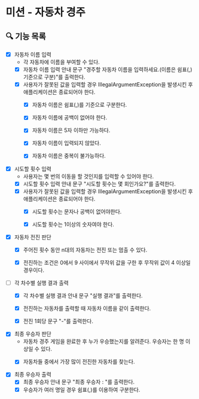 # 미션 - 자동차 경주

## 🔍 기능 목록

- [x] 자동차 이름 입력
    - 각 자동차에 이름을 부여할 수 있다.
    - [x] 자동차 이름 입력 안내 문구 "경주할 자동차 이름을 입력하세요.(이름은 쉼표(,) 기준으로 구분)"를 출력한다.
    - [x] 사용자가 잘못된 값을 입력할 경우 IllegalArgumentException을 발생시킨 후 애플리케이션은 종료되어야 한다.
        - [x] 자동차 이름은 쉼표(,)를 기준으로 구분한다.
        - [x] 자동차 이름에 공백이 없어야 한다.
        - [x] 자동차 이름은 5자 이하만 가능하다.
        - [x] 자동차 이름이 입력되지 않았다.
        - [x] 자동차 이름은 중복이 불가능하다.


- [x] 시도할 횟수 입력
    - 사용자는 몇 번의 이동을 할 것인지를 입력할 수 있어야 한다.
    - [x] 시도할 횟수 입력 안내 문구 "시도할 횟수는 몇 회인가요?"를 출력한다.
    - [x] 사용자가 잘못된 값을 입력할 경우 IllegalArgumentException을 발생시킨 후 애플리케이션은 종료되어야 한다.
        - [x] 시도할 횟수는 문자나 공백이 없어야한다.
        - [x] 시도할 횟수는 1이상의 숫자여야 한다.


- [x] 자동차 전진 판단
    - [x] 주어진 횟수 동안 n대의 자동차는 전진 또는 멈출 수 있다.
    - [x] 전진하는 조건은 0에서 9 사이에서 무작위 값을 구한 후 무작위 값이 4 이상일 경우이다.


- [ ] 각 차수별 실행 결과 출력
    - [x] 각 차수별 실행 결과 안내 문구 "실행 결과"를 출력한다.
    - [x] 전진하는 자동차를 출력할 때 자동차 이름을 같이 출력한다.
    - [x] 전진 1회당 문구 "-"를 출력한다.


- [x] 최종 우승자 판단
    - 자동차 경주 게임을 완료한 후 누가 우승했는지를 알려준다. 우승자는 한 명 이상일 수 있다.
    - [x] 자동차들 중에서 가장 많이 전진한 자동차를 찾는다.


- [x] 최종 우승자 출력
    - [x] 최종 우승자 안내 문구 "최종 우승자 : "를 출력한다.
    - [x] 우승자가 여러 명일 경우 쉼표(,)를 이용하여 구분한다.